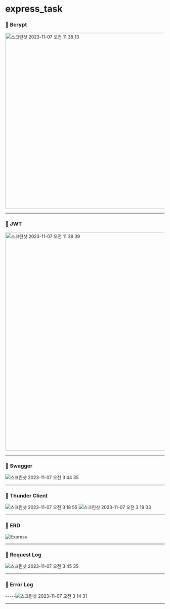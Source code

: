 # express_task

### **📌 Bcrypt**
<img width="554" alt="스크린샷 2023-11-07 오전 11 38 13" src="https://github.com/nashs789/express_task/assets/59809278/a7919ea9-3b19-408c-8024-2ccc87e190fb">

-----------------------------------

### **📌 JWT**
<img width="688" alt="스크린샷 2023-11-07 오전 11 38 39" src="https://github.com/nashs789/express_task/assets/59809278/b5d77868-58f0-4692-b8d8-3c1e833870b4">

-----------------------------------

### **📌 Swagger**
![스크린샷 2023-11-07 오전 3 44 35](https://github.com/nashs789/express_task/assets/59809278/e5453de0-971d-48a3-974c-619f22a53e71)

-----------------------------------

### **📌 Thunder Client**
![스크린샷 2023-11-07 오전 3 18 55](https://github.com/nashs789/express_task/assets/59809278/f6afb867-f387-4d5a-be2e-a42e037550f4)
![스크린샷 2023-11-07 오전 3 19 03](https://github.com/nashs789/express_task/assets/59809278/5d95a7c8-7c4a-4fce-8998-1d5601c9a97c)

-----------------------------------

### **📌 ERD**
![Express](https://github.com/nashs789/express_task/assets/59809278/1dd66616-8791-4d66-b9c3-f940721cc673)

-----------------------------------

### **📌 Request Log**
![스크린샷 2023-11-07 오전 3 45 35](https://github.com/nashs789/express_task/assets/59809278/5e72f09d-67b1-440c-b113-1009d30661f5)

-----------------------------------

### **📌 Error Log**
-----![스크린샷 2023-11-07 오전 3 14 31](https://github.com/nashs789/express_task/assets/59809278/52b27f6b-bbe9-45fa-bbdd-187a2cdbf083)

------------------------------
